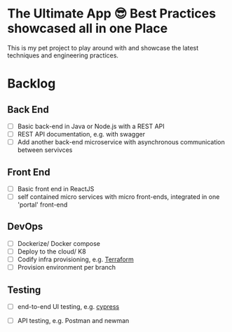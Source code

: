 # The Ultimate App :sunglasses: Best Practices showcased all in one Place
This is my pet project to play around with and showcase the latest techniques and engineering practices.

# Backlog

## Back End
- [ ] Basic back-end in Java or Node.js with a REST API
- [ ] REST API documentation, e.g. with swagger
- [ ] Add another back-end microservice with asynchronous communication between servivces
## Front End
- [ ] Basic front end in ReactJS
- [ ] self contained micro services with micro front-ends, integrated in one 'portal' front-end
## DevOps
- [ ] Dockerize/ Docker compose
- [ ] Deploy to the cloud/ K8
- [ ] Codify infra provisioning, e.g. [Terraform](https://www.terraform.io/)
- [ ] Provision environment per branch 
## Testing
  - [ ] end-to-end UI testing, e.g. [cypress](https://www.cypress.io/)
  - [ ] API testing, e.g. Postman and newman
 
 